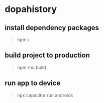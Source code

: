 # dopahistory

## install dependency packages
> npm i
## build project to production
> npm rnu build
## run app to device
> npx capacitor run androids
